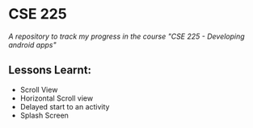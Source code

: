 # CSE 225
*A repository to track my progress in the course "CSE 225 - Developing android apps"*

## Lessons Learnt:
- Scroll View
- Horizontal Scroll view
- Delayed start to an activity
- Splash Screen